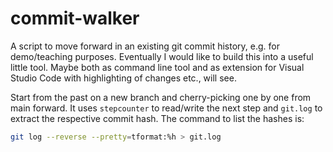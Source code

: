 # commit-walker
A script to move forward in an existing git commit history, e.g. for demo/teaching purposes. Eventually I would like to build this into a useful little tool. Maybe both as command line tool and as extension for Visual Studio Code with highlighting of changes etc., will see.

Start from the past on a new branch and cherry-picking one by one from main forward. It uses `stepcounter` to read/write the next step and `git.log` to extract the respective commit hash. The command to list the hashes is:

```bash
git log --reverse --pretty=tformat:%h > git.log
```
